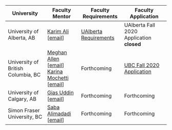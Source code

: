 | University | Faculty Mentor | Faculty Requirements | Faculty Application |
|------------|----------------|------------------------|-------------|
| University of Alberta, AB | [Karim Ali](https://karimali.ca/) [[email](mailto:karim.ali+canosp@ualberta.ca)] | [UAlberta Requirements](https://docs.google.com/document/d/1PmmTaIfm_dOZJ-Z-X2bY7ka04Ox35rVJhCAtmcpBxko/edit?usp=sharing) | UAlberta Fall 2020 Application **closed** |
| University of British Columbia, BC | [Meghan Allen](https://www.cs.ubc.ca/people/meghan-allen) [[email](mailto:meghana@cs.ubc.ca)] <br />[Karina Mochetti](https://www.cs.ubc.ca/people/karina-mochetti) [[email](mailto:mochetti@cs.ubc.ca)] | Forthcoming | [UBC Fall 2020 Application](https://ubc.ca1.qualtrics.com/jfe/form/SV_a9s7fm90tfLPYGx) |
| University of Calgary, AB | [Gias Uddin](https://giasuddin.ca/) [[email](mailto:gias.uddin@ucalgary.ca)] | Forthcoming | Forthcoming |
| Simon Fraser University, BC | [Saba Alimadadi](https://www.sfu.ca/computing/people/faculty/sabaalimadadi.html) [[email](mailto:saba@sfu.ca)] | Forthcoming | Forthcoming |

